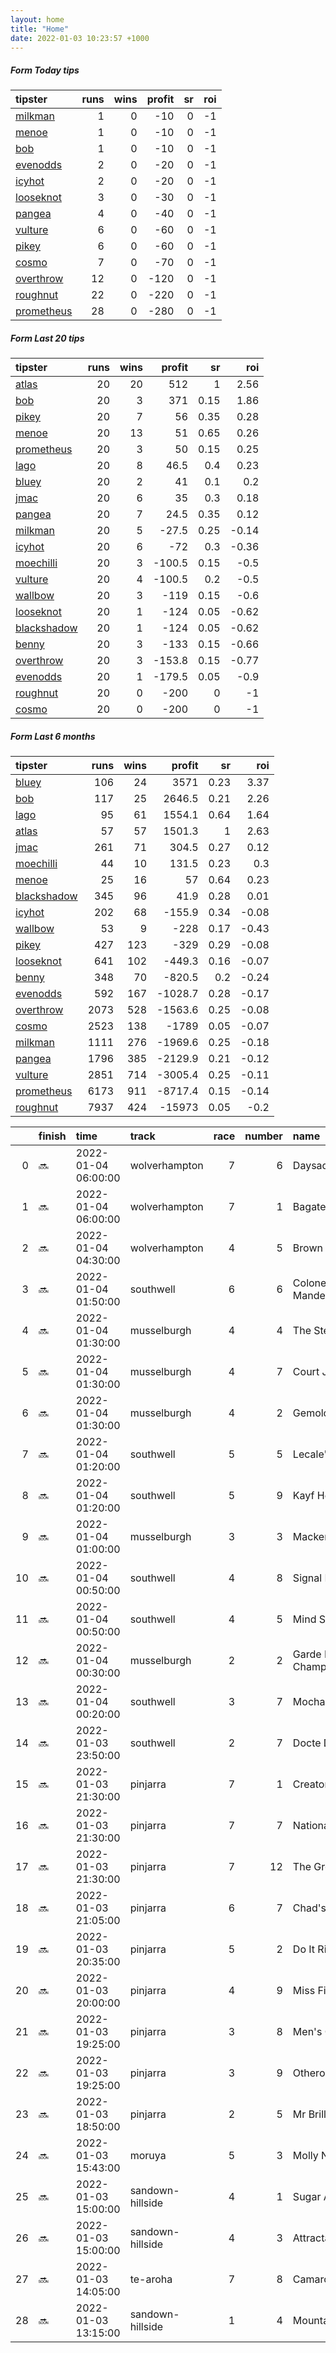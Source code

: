 ```yaml
---   
layout: home  
title: "Home"   
date: 2022-01-03 10:23:57 +1000  
---   
```



##### Form Today tips   

| tipster                                                       |   runs |   wins |   profit |   sr |   roi |
|:--------------------------------------------------------------|-------:|-------:|---------:|-----:|------:|
| [milkman](https://mrwayneo.github.io/tips/milkman.html)       |      1 |      0 |      -10 |    0 |    -1 |
| [menoe](https://mrwayneo.github.io/tips/menoe.html)           |      1 |      0 |      -10 |    0 |    -1 |
| [bob](https://mrwayneo.github.io/tips/bob.html)               |      1 |      0 |      -10 |    0 |    -1 |
| [evenodds](https://mrwayneo.github.io/tips/evenodds.html)     |      2 |      0 |      -20 |    0 |    -1 |
| [icyhot](https://mrwayneo.github.io/tips/icyhot.html)         |      2 |      0 |      -20 |    0 |    -1 |
| [looseknot](https://mrwayneo.github.io/tips/looseknot.html)   |      3 |      0 |      -30 |    0 |    -1 |
| [pangea](https://mrwayneo.github.io/tips/pangea.html)         |      4 |      0 |      -40 |    0 |    -1 |
| [vulture](https://mrwayneo.github.io/tips/vulture.html)       |      6 |      0 |      -60 |    0 |    -1 |
| [pikey](https://mrwayneo.github.io/tips/pikey.html)           |      6 |      0 |      -60 |    0 |    -1 |
| [cosmo](https://mrwayneo.github.io/tips/cosmo.html)           |      7 |      0 |      -70 |    0 |    -1 |
| [overthrow](https://mrwayneo.github.io/tips/overthrow.html)   |     12 |      0 |     -120 |    0 |    -1 |
| [roughnut](https://mrwayneo.github.io/tips/roughnut.html)     |     22 |      0 |     -220 |    0 |    -1 |
| [prometheus](https://mrwayneo.github.io/tips/prometheus.html) |     28 |      0 |     -280 |    0 |    -1 |

##### Form Last 20 tips   

| tipster                                                         |   runs |   wins |   profit |   sr |   roi |
|:----------------------------------------------------------------|-------:|-------:|---------:|-----:|------:|
| [atlas](https://mrwayneo.github.io/tips/atlas.html)             |     20 |     20 |    512   | 1    |  2.56 |
| [bob](https://mrwayneo.github.io/tips/bob.html)                 |     20 |      3 |    371   | 0.15 |  1.86 |
| [pikey](https://mrwayneo.github.io/tips/pikey.html)             |     20 |      7 |     56   | 0.35 |  0.28 |
| [menoe](https://mrwayneo.github.io/tips/menoe.html)             |     20 |     13 |     51   | 0.65 |  0.26 |
| [prometheus](https://mrwayneo.github.io/tips/prometheus.html)   |     20 |      3 |     50   | 0.15 |  0.25 |
| [lago](https://mrwayneo.github.io/tips/lago.html)               |     20 |      8 |     46.5 | 0.4  |  0.23 |
| [bluey](https://mrwayneo.github.io/tips/bluey.html)             |     20 |      2 |     41   | 0.1  |  0.2  |
| [jmac](https://mrwayneo.github.io/tips/jmac.html)               |     20 |      6 |     35   | 0.3  |  0.18 |
| [pangea](https://mrwayneo.github.io/tips/pangea.html)           |     20 |      7 |     24.5 | 0.35 |  0.12 |
| [milkman](https://mrwayneo.github.io/tips/milkman.html)         |     20 |      5 |    -27.5 | 0.25 | -0.14 |
| [icyhot](https://mrwayneo.github.io/tips/icyhot.html)           |     20 |      6 |    -72   | 0.3  | -0.36 |
| [moechilli](https://mrwayneo.github.io/tips/moechilli.html)     |     20 |      3 |   -100.5 | 0.15 | -0.5  |
| [vulture](https://mrwayneo.github.io/tips/vulture.html)         |     20 |      4 |   -100.5 | 0.2  | -0.5  |
| [wallbow](https://mrwayneo.github.io/tips/wallbow.html)         |     20 |      3 |   -119   | 0.15 | -0.6  |
| [looseknot](https://mrwayneo.github.io/tips/looseknot.html)     |     20 |      1 |   -124   | 0.05 | -0.62 |
| [blackshadow](https://mrwayneo.github.io/tips/blackshadow.html) |     20 |      1 |   -124   | 0.05 | -0.62 |
| [benny](https://mrwayneo.github.io/tips/benny.html)             |     20 |      3 |   -133   | 0.15 | -0.66 |
| [overthrow](https://mrwayneo.github.io/tips/overthrow.html)     |     20 |      3 |   -153.8 | 0.15 | -0.77 |
| [evenodds](https://mrwayneo.github.io/tips/evenodds.html)       |     20 |      1 |   -179.5 | 0.05 | -0.9  |
| [roughnut](https://mrwayneo.github.io/tips/roughnut.html)       |     20 |      0 |   -200   | 0    | -1    |
| [cosmo](https://mrwayneo.github.io/tips/cosmo.html)             |     20 |      0 |   -200   | 0    | -1    |

##### Form Last 6 months   

| tipster                                                         |   runs |   wins |   profit |   sr |   roi |
|:----------------------------------------------------------------|-------:|-------:|---------:|-----:|------:|
| [bluey](https://mrwayneo.github.io/tips/bluey.html)             |    106 |     24 |   3571   | 0.23 |  3.37 |
| [bob](https://mrwayneo.github.io/tips/bob.html)                 |    117 |     25 |   2646.5 | 0.21 |  2.26 |
| [lago](https://mrwayneo.github.io/tips/lago.html)               |     95 |     61 |   1554.1 | 0.64 |  1.64 |
| [atlas](https://mrwayneo.github.io/tips/atlas.html)             |     57 |     57 |   1501.3 | 1    |  2.63 |
| [jmac](https://mrwayneo.github.io/tips/jmac.html)               |    261 |     71 |    304.5 | 0.27 |  0.12 |
| [moechilli](https://mrwayneo.github.io/tips/moechilli.html)     |     44 |     10 |    131.5 | 0.23 |  0.3  |
| [menoe](https://mrwayneo.github.io/tips/menoe.html)             |     25 |     16 |     57   | 0.64 |  0.23 |
| [blackshadow](https://mrwayneo.github.io/tips/blackshadow.html) |    345 |     96 |     41.9 | 0.28 |  0.01 |
| [icyhot](https://mrwayneo.github.io/tips/icyhot.html)           |    202 |     68 |   -155.9 | 0.34 | -0.08 |
| [wallbow](https://mrwayneo.github.io/tips/wallbow.html)         |     53 |      9 |   -228   | 0.17 | -0.43 |
| [pikey](https://mrwayneo.github.io/tips/pikey.html)             |    427 |    123 |   -329   | 0.29 | -0.08 |
| [looseknot](https://mrwayneo.github.io/tips/looseknot.html)     |    641 |    102 |   -449.3 | 0.16 | -0.07 |
| [benny](https://mrwayneo.github.io/tips/benny.html)             |    348 |     70 |   -820.5 | 0.2  | -0.24 |
| [evenodds](https://mrwayneo.github.io/tips/evenodds.html)       |    592 |    167 |  -1028.7 | 0.28 | -0.17 |
| [overthrow](https://mrwayneo.github.io/tips/overthrow.html)     |   2073 |    528 |  -1563.6 | 0.25 | -0.08 |
| [cosmo](https://mrwayneo.github.io/tips/cosmo.html)             |   2523 |    138 |  -1789   | 0.05 | -0.07 |
| [milkman](https://mrwayneo.github.io/tips/milkman.html)         |   1111 |    276 |  -1969.6 | 0.25 | -0.18 |
| [pangea](https://mrwayneo.github.io/tips/pangea.html)           |   1796 |    385 |  -2129.9 | 0.21 | -0.12 |
| [vulture](https://mrwayneo.github.io/tips/vulture.html)         |   2851 |    714 |  -3005.4 | 0.25 | -0.11 |
| [prometheus](https://mrwayneo.github.io/tips/prometheus.html)   |   6173 |    911 |  -8717.4 | 0.15 | -0.14 |
| [roughnut](https://mrwayneo.github.io/tips/roughnut.html)       |   7937 |    424 | -15973   | 0.05 | -0.2  |

|    | finish   | time                | track            |   race |   number | name              |   odds | tipster            |
|---:|:---------|:--------------------|:-----------------|-------:|---------:|:------------------|-------:|:-------------------|
|  0 | :soon:   | 2022-01-04 06:00:00 | wolverhampton    |      7 |        6 | Daysaq            |   4.5  | looseknot          |
|  1 | :soon:   | 2022-01-04 06:00:00 | wolverhampton    |      7 |        1 | Bagatelle         |   5    | looseknot          |
|  2 | :soon:   | 2022-01-04 04:30:00 | wolverhampton    |      4 |        5 | Brown Mouse       |   6    | looseknot          |
|  3 | :soon:   | 2022-01-04 01:50:00 | southwell        |      6 |        6 | Colonel Manderson |   3.8  | overthrow          |
|  4 | :soon:   | 2022-01-04 01:30:00 | musselburgh      |      4 |        4 | The Steward       |  11    | pangea             |
|  5 | :soon:   | 2022-01-04 01:30:00 | musselburgh      |      4 |        7 | Court Jurado      |   6.5  | overthrow          |
|  6 | :soon:   | 2022-01-04 01:30:00 | musselburgh      |      4 |        2 | Gemologist        |   4    | vulture            |
|  7 | :soon:   | 2022-01-04 01:20:00 | southwell        |      5 |        5 | Lecale's Article  |   8.5  | overthrow          |
|  8 | :soon:   | 2022-01-04 01:20:00 | southwell        |      5 |        9 | Kayf Hernando     |   6.5  | overthrow          |
|  9 | :soon:   | 2022-01-04 01:00:00 | musselburgh      |      3 |        3 | Mackenberg        |   4.2  | overthrow          |
| 10 | :soon:   | 2022-01-04 00:50:00 | southwell        |      4 |        8 | Signal Point      |   2.8  | overthrow          |
| 11 | :soon:   | 2022-01-04 00:50:00 | southwell        |      4 |        5 | Mind Sunday       |   2    | overthrow          |
| 12 | :soon:   | 2022-01-04 00:30:00 | musselburgh      |      2 |        2 | Garde Des Champs  |   3.5  | vulture            |
| 13 | :soon:   | 2022-01-04 00:20:00 | southwell        |      3 |        7 | Mochachocachino   |   5    | overthrow          |
| 14 | :soon:   | 2022-01-03 23:50:00 | southwell        |      2 |        7 | Docte Dina        |  19    | overthrow          |
| 15 | :soon:   | 2022-01-03 21:30:00 | pinjarra         |      7 |        1 | Creator           |  11    | icyhot             |
| 16 | :soon:   | 2022-01-03 21:30:00 | pinjarra         |      7 |        7 | National Guard    |   9.5  | pangea,pikey       |
| 17 | :soon:   | 2022-01-03 21:30:00 | pinjarra         |      7 |       12 | The Great One     |   9.5  | vulture            |
| 18 | :soon:   | 2022-01-03 21:05:00 | pinjarra         |      6 |        7 | Chad's Me Dad     |   3.7  | pangea,pikey       |
| 19 | :soon:   | 2022-01-03 20:35:00 | pinjarra         |      5 |        2 | Do It Right       |   2.6  | pikey              |
| 20 | :soon:   | 2022-01-03 20:00:00 | pinjarra         |      4 |        9 | Miss Field        |   4    | pikey              |
| 21 | :soon:   | 2022-01-03 19:25:00 | pinjarra         |      3 |        8 | Men's Club        |   4.4  | pikey              |
| 22 | :soon:   | 2022-01-03 19:25:00 | pinjarra         |      3 |        9 | Otheroneson       |   1.9  | overthrow,menoe    |
| 23 | :soon:   | 2022-01-03 18:50:00 | pinjarra         |      2 |        5 | Mr Brilliant      |   5    | pikey              |
| 24 | :soon:   | 2022-01-03 15:43:00 | moruya           |      5 |        3 | Molly Nails       |   1.91 | pangea             |
| 25 | :soon:   | 2022-01-03 15:00:00 | sandown-hillside |      4 |        1 | Sugar And Sweet   |  13    | milkman            |
| 26 | :soon:   | 2022-01-03 15:00:00 | sandown-hillside |      4 |        3 | Attractable       |   2.5  | evenodds,overthrow |
| 27 | :soon:   | 2022-01-03 14:05:00 | te-aroha         |      7 |        8 | Camarosa          |   3.4  | vulture            |
| 28 | :soon:   | 2022-01-03 13:15:00 | sandown-hillside |      1 |        4 | Mountain Range    |   2.05 | evenodds,overthrow |